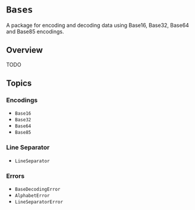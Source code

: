 #  ``Bases``

A package for encoding and decoding data using Base16, Base32, Base64 and Base85 encodings.

## Overview

TODO

## Topics

### Encodings
- ``Base16``
- ``Base32``
- ``Base64``
- ``Base85``

### Line Separator
- ``LineSeparator``

### Errors
- ``BaseDecodingError``
- ``AlphabetError``
- ``LineSeparatorError``
